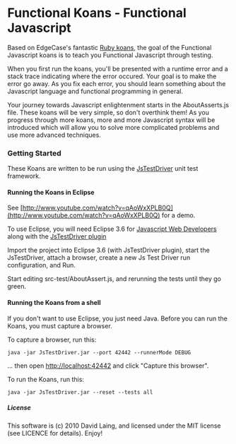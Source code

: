 # Functional Koans - Functional Javascript #

Based on EdgeCase's fantastic [Ruby koans](http://github.com/edgecase/ruby_koans),
the goal of the Functional Javascript koans is to teach you Functional Javascript through testing.

When you first run the koans, you'll be presented with a runtime error and a
stack trace indicating where the error occured. Your goal is to make the
error go away. As you fix each error, you should learn something about
the Javascript language and functional programming in general.

Your journey towards Javascript enlightenment starts in the AboutAsserts.js file. These
koans will be very simple, so don't overthink them! As you progress through
more koans, more and more Javascript syntax will be introduced which will allow
you to solve more complicated problems and use more advanced techniques.


### Getting Started

These Koans are written to be run using the [JsTestDriver](http://code.google.com/p/js-test-driver/) unit test framework.

#### Running the Koans in Eclipse

See [http://www.youtube.com/watch?v=qAoWxXPLB0Q](http://www.youtube.com/watch?v=qAoWxXPLB0Q) for a demo.

To use Eclipse, you will need Eclipse 3.6 for [Javascript Web Developers](http://www.eclipse.org/downloads/packages/eclipse-ide-javascript-web-developers/heliosm4)
along with the [JsTestDriver plugin](http://code.google.com/p/js-test-driver/wiki/UsingTheEclipsePlugin)

Import the project into Eclipse 3.6 (with JsTestDriver plugin), start the JsTestDriver, attach a browser,
create a new Js Test Driver run configuration, and Run.

Start editing src-test/AboutAssert.js, and rerunning the tests until they go green.

#### Running the Koans from a shell

If you don't want to use Eclipse, you just need Java. Before you can run the Koans, you must capture a browser.

To capture a browser, run this:

    java -jar JsTestDriver.jar --port 42442 --runnerMode DEBUG

... then open [http://localhost:42442](http://localhost:42442) and click "Capture this browser".

To run the Koans, run this:

    java -jar JsTestDriver.jar --reset --tests all

##### License
This software is (c) 2010 David Laing, and licensed under the MIT license (see LICENCE for details).  Enjoy!
